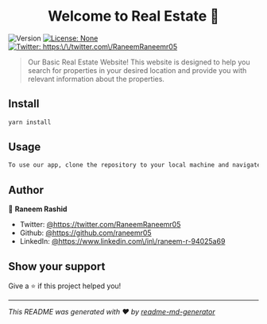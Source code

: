 <h1 align="center">Welcome to Real Estate  👋</h1>
<p>
  <img alt="Version" src="https://img.shields.io/badge/version-1.0-blue.svg?cacheSeconds=2592000" />
  <a href="#" target="_blank">
    <img alt="License: None" src="https://img.shields.io/badge/License-None-yellow.svg" />
  </a>
  <a href="https://twitter.com/https:\/\/twitter.com\/RaneemRaneemr05" target="_blank">
    <img alt="Twitter: https:\/\/twitter.com\/RaneemRaneemr05" src="https://img.shields.io/twitter/follow/https:\/\/twitter.com\/RaneemRaneemr05.svg?style=social" />
  </a>
</p>

> Our Basic Real Estate Website! This website is designed to help you search for properties in your desired location and provide you with relevant information about the properties.

## Install

```sh
yarn install
```

## Usage

```sh
To use our app, clone the repository to your local machine and navigate to the project directory. Then, run &#34;yarn install&#34; to install all the required dependencies. After that, run &#34;yarn start&#34; to start the development server and launch the app in your browser.
```

## Author

👤 **Raneem Rashid**

* Twitter: [@https:\/\/twitter.com\/RaneemRaneemr05](https://twitter.com/https:\/\/twitter.com\/RaneemRaneemr05)
* Github: [@https:\/\/github.com\/raneemr05](https://github.com/https:\/\/github.com\/raneemr05)
* LinkedIn: [@https:\/\/www.linkedin.com\/in\/raneem-r-94025a69  ](https://linkedin.com/in/https:\/\/www.linkedin.com\/in\/raneem-r-94025a69  )

## Show your support

Give a ⭐️ if this project helped you!

***
_This README was generated with ❤️ by [readme-md-generator](https://github.com/kefranabg/readme-md-generator)_